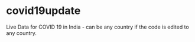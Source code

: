 # covid19update
Live Data for COVID 19 in India - can be any country if the code is edited to any country.
